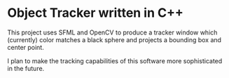 # Object Tracker written in C++

This project uses SFML and OpenCV to produce a tracker window which (currently) color matches a black sphere and projects a bounding box and center point.

I plan to make the tracking capabilities of this software more sophisticated in the future.
